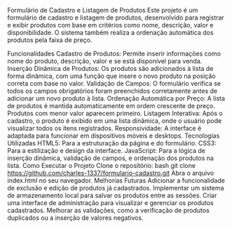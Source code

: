 Formulário de Cadastro e Listagem de Produtos
Este projeto é um formulário de cadastro e listagem de produtos, desenvolvido para registrar e exibir produtos com base em critérios como nome, descrição, valor e disponibilidade. O sistema também realiza a ordenação automática dos produtos pela faixa de preço.

Funcionalidades
Cadastro de Produtos: Permite inserir informações como nome do produto, descrição, valor e se está disponível para venda.
Inserção Dinâmica de Produtos: Os produtos são adicionados à lista de forma dinâmica, com uma função que insere o novo produto na posição correta com base no valor.
Validação de Campos: O formulário verifica se todos os campos obrigatórios foram preenchidos corretamente antes de adicionar um novo produto à lista.
Ordenação Automática por Preço: A lista de produtos é mantida automaticamente em ordem crescente de preço. Produtos com menor valor aparecem primeiro.
Listagem Interativa: Após o cadastro, o produto é exibido em uma lista dinâmica, onde o usuário pode visualizar todos os itens registrados.
Responsividade: A interface é adaptada para funcionar em dispositivos móveis e desktops.
Tecnologias Utilizadas
HTML5: Para a estruturação da página e do formulário.
CSS3: Para a estilização e design da interface.
JavaScript: Para a lógica de inserção dinâmica, validação de campos, e ordenação dos produtos na lista.
Como Executar o Projeto
Clone o repositório:
bash
git clone https://github.com/charles-1337/formulario-cadastro.git
Abra o arquivo index.html no seu navegador.
Melhorias Futuras
Adicionar a funcionalidade de exclusão e edição de produtos já cadastrados.
Implementar um sistema de armazenamento local para salvar os produtos entre as sessões.
Criar uma interface de administração para visualizar e gerenciar os produtos cadastrados.
Melhorar as validações, como a verificação de produtos duplicados ou a inserção de valores negativos.
